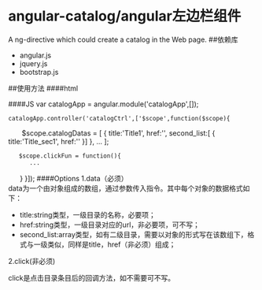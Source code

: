 # angular-catalog/angular左边栏组件
A ng-directive which could create a catalog in the Web page.
##依赖库
* angular.js
* jquery.js
* bootstrap.js

##使用方法
####html 
     <div ng-app="catalogApp">
       <div ng-controller="catalogCtrl">
         <catalog data="catalogDatas" click="clickFun()"></catalog>
       </div>
     </div>    
     
####JS
    var catalogApp = angular.module('catalogApp',[]);
    
    catalogApp.controller('catalogCtrl',['$scope',function($scope){
        $scope.catalogDatas = [
          {
             title:'Title1',
             href:'',
             second_list:[
             {
               title:'Title_sec1',
               href:''
             }]
          },
          ...
        ];
        
       $scope.clickFun = function(){
          ...
       } 
    }]);
####Options
1.data（必须）  
data为一个由对象组成的数组，通过参数传入指令。其中每个对象的数据格式如下：
* title:string类型，一级目录的名称，必要项；
* href:string类型，一级目录对应的url，非必要项，可不写；
* second_list:array类型，如有二级目录，需要以对象的形式写在该数组下，格式与一级类似，同样是title，href（非必须）组成；

2.click(非必须) 

click是点击目录条目后的回调方法，如不需要可不写。
